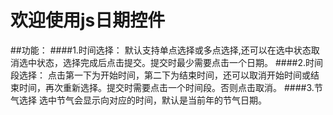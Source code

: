 # 欢迎使用js日期控件

##功能：
####1.时间选择：
  默认支持单点选择或多点选择,还可以在选中状态取消选中状态，选择完成后点击提交。提交时最少需要点击一个日期。
####2.时间段选择：
  点击第一下为开始时间，第二下为结束时间，还可以取消开始时间或结束时间，再次重新选择。提交时需要点击一个时间段。否则点击取消。
####3.节气选择
  选中节气会显示向对应的时间，默认是当前年的节气日期。

 
